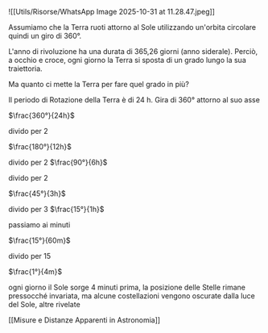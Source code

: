 ![[Utils/Risorse/WhatsApp Image 2025-10-31 at 11.28.47.jpeg]]

Assumiamo che la Terra ruoti attorno al Sole utilizzando un'orbita circolare quindi un giro di 360°.

L'anno di rivoluzione ha una durata di 365,26 giorni (anno siderale). Perciò, a occhio e croce, ogni giorno la Terra si sposta di un grado lungo la sua traiettoria.

Ma quanto ci mette la Terra per fare quel grado in più?

Il periodo di Rotazione della Terra è di 24 h. Gira di 360° attorno al suo asse

$\frac{360°}{24h}$

divido per 2

$\frac{180°}{12h}$

divido per 2
$\frac{90°}{6h}$

divido per 2

$\frac{45°}{3h}$

divido per 3
$\frac{15°}{1h}$

passiamo ai minuti

$\frac{15°}{60m}$

divido per 15

$\frac{1°}{4m}$

ogni giorno il Sole sorge 4 minuti prima, la posizione delle Stelle rimane pressocché invariata, ma alcune costellazioni vengono oscurate dalla luce del Sole,  altre rivelate

[[Misure e Distanze Apparenti in Astronomia]]
